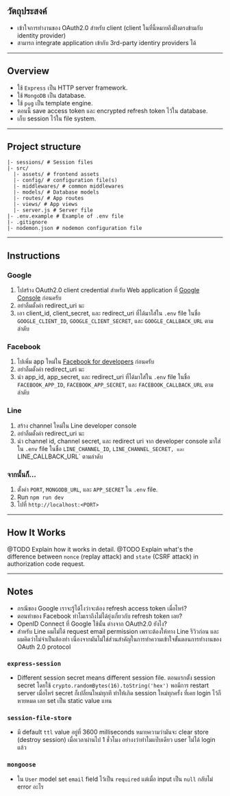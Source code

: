 ## วัตถุประสงค์

- เข้าใจการทำงานของ OAuth2.0 สำหรับ client (client ในที่นี้หมายถึงฝั่งตรงข้ามกับ identity provider)
- สามารถ integrate application เข้ากับ 3rd-party identiry providers ได้

---

## Overview

- ใช้ `Express` เป็น HTTP server framework.
- ใช้ `MongoDB` เป็น database.
- ใช้ `pug` เป็น template engine.
- ตอนนี้ save access token และ encrypted refresh token ไว้ใน database.
- เก็บ session ไว้ใน file system.

---

## Project structure

```
|- sessions/ # Session files
|- src/
  |- assets/ # frontend assets
  |- config/ # configuration file(s)
  |- middlewares/ # common middlewares
  |- models/ # Database models
  |- routes/ # App routes
  |- views/ # App views
  |- server.js # Server file
|- .env.example # Example of .env file
|- .gitignore
|- nodemon.json # nodemon configuration file
```

---

## Instructions

### Google

1. ไปสร้าง OAuth2.0 client credential สำหรับ Web application ที่ [Google Console](https://console.developers.google.com/apis/credentials/oauthclient) ก่อนครับ
2. อย่าลืมตั้งค่า redirect_uri นะ
3. เอา client_id, client_secret, และ redirect_uri ที่ได้มาใส่ใน `.env` file ในชื่อ `GOOGLE_CLIENT_ID`, `GOOGLE_CLIENT_SECRET`, และ `GOOGLE_CALLBACK_URL` ตามลำดับ

### Facebook

1. ไปเพิ่ม app ใหม่ใน [Facebook for developers](https://developers.facebook.com/apps/) ก่อนครับ
2. อย่าลืมตั้งค่า redirect_uri นะ
3. นำ app_id, app_secret, และ redirect_uri ที่ได้มาใส่ใน `.env` file ในชื่อ `FACEBOOK_APP_ID`, `FACEBOOK_APP_SECRET`, และ `FACEBOOK_CALLBACK_URL` ตามลำดับ

### Line

1. สร้าง channel ใหม่ใน Line developer console
2. อย่าลืมตั้งค่า redirect_uri นะ
3. นำ channel id, channel secret, และ redirect uri จาก developer console มาใส่ใน `.env` file ในชื่อ `LINE_CHANNEL_ID`, `LINE_CHANNEL_SECRET, และ `LINE_CALLBACK_URL` ตามลำดับ

### จากนั้นก็...

1. ตั้งค่า `PORT`, `MONGODB_URL`, และ `APP_SECRET` ใน `.env` file.
2. Run `npm run dev`
3. ไปที่ `http://localhost:<PORT>`

---

## How It Works

@TODO Explain how it works in detail.
@TODO Explain what's the difference between `nonce` (replay attack) and `state` (CSRF attack) in authorization code request.

---

## Notes

- กรณีของ Google เราจะรู้ได้ไงว่าจะต้อง refresh access token เมื่อไหร่?
- ตอนทำของ Facebook ทำไมเราถึงไม่ได้ยุ่งเกี่ยวกับ refresh token เลย?
- OpenID Connect ที่ Google ใช้นั้น ต่างจาก OAuth2.0 ยังไง?
- สำหรับ Line ผมไม่ได้ request email permission เพราะต้องให้ทาง Line รีวิวก่อน และผมคิดว่าไม่จำเป็นต้องทำ เนื่องจากมันไม่ใช่ส่วนสำคัญในการทำความเข้าใจขั้นตอนการทำงานของ OAuth 2.0 protocol

### `express-session`

- Different session secret means different session file. ตอนแรกตั้ง session secret โดยใช้ `crypto.randomBytes(16).toString('hex')` พอมีการ restart server เมื่อไหร่ secret ก็เปลี่ยนใหม่ทุกที ทำให้เกิด session ใหม่ทุกครั้ง ที่เคย login ไว้ก็หายหมด เลย set เป็น static value แทน

### `session-file-store`

- มี default `ttl` value อยู่ที่ 3600 milliseconds หมายความว่ามันจะ clear store (destroy session) เมื่อเวลาผ่านไป 1 ชั่วโมง อย่างงว่าทำไมแป๊บเดียว user ไม่ได้ login แล้ว

### `mongoose`

- ใน `User` model set `email` field ไว้เป็น `required` แต่เมื่อ input เป็น `null` กลับไม่ error อะไร
